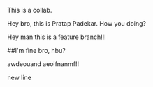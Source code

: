 This is a collab.

Hey bro, this is Pratap Padekar. How you doing?

Hey man this is a feature branch!!!

##I'm fine bro, hbu?

awdeouand aeoifnanmf!!

new line

